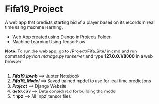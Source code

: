 # Fifa19_Project
 A web app that predicts starting bid of a player based on its records in real time using machine learning.
<ul>
<li>
  Web App created using Django in Projects Folder
</li>
<li>
  Machine Learning Using TensorFlow
</li>
</ul>
<strong>Note:</strong> To run the web app, go to /Project/Fifa_Site/ in cmd and run command <em>python manage.py runserver</em> and type <strong>127.0.0.1/8000</strong> in a web browser<br><br>

<ol>
 <li>
  <strong><em>Fifa19.ipynb</em></strong> ==> Jupter Notebook
 </li>
 <li>
  <strong><em>Fifa19_Model</em></strong> ==> Saved trained mpdel to use for real time predictions
 </li>
 <li>
  <strong><em>Project</em></strong> ==> Django Website
 </li>
 <li>
  <strong><em>data.csv</em></strong> ==> Data considered for building the model
 </li>
 <li>
  <strong><em>*.npz</em></strong> ==> All 'npz' tensor files
 </li>
</ol>
